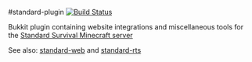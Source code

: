 #standard-plugin
[![Build Status](https://travis-ci.org/sbezboro/standard-plugin.svg?branch=master)](https://travis-ci.org/sbezboro/standard-plugin)

Bukkit plugin containing website integrations and miscellaneous tools for the [Standard Survival Minecraft server](http://standardsurvival.com)

See also: [standard-web](https://github.com/sbezboro/standard-web) and [standard-rts](https://github.com/sbezboro/standard-rts)
